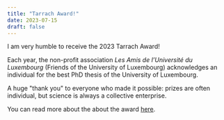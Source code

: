 ```yaml
---
title: "Tarrach Award!"
date: 2023-07-15
draft: false
---
```


I am very humble to receive the 2023 Tarrach Award!

Each year, the non-profit association <em>Les Amis de l’Université du Luxembourg</em> (Friends of the University of Luxembourg) acknowledges an individual for the best PhD thesis of the University of Luxembourg.

A huge "thank you" to everyone who made it possible: prizes are often individual, but science is always a collective enterprise.

You can read more about the about the award [here](https://www.uni.lu/en/news/rolf-tarrach-prize-2023-for-physicist-dr-emanuele-penocchio/).


